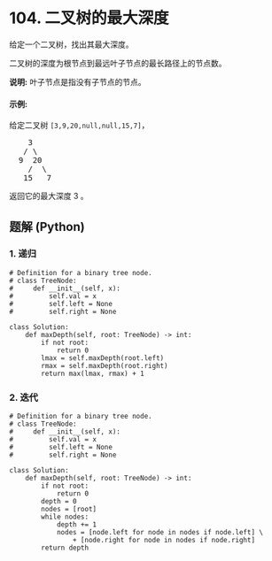 # 104. 二叉树的最大深度
给定一个二叉树，找出其最大深度。

二叉树的深度为根节点到最远叶子节点的最长路径上的节点数。

**说明:** 叶子节点是指没有子节点的节点。

#### 示例:
给定二叉树 ```[3,9,20,null,null,15,7]```，
<pre>
    3
   / \
  9  20
    /  \
   15   7
</pre>
返回它的最大深度 3 。

## 题解 (Python)

### 1. 递归
```Python3
# Definition for a binary tree node.
# class TreeNode:
#     def __init__(self, x):
#         self.val = x
#         self.left = None
#         self.right = None

class Solution:
    def maxDepth(self, root: TreeNode) -> int:
        if not root:
            return 0
        lmax = self.maxDepth(root.left)
        rmax = self.maxDepth(root.right)
        return max(lmax, rmax) + 1
```

### 2. 迭代
```Python3
# Definition for a binary tree node.
# class TreeNode:
#     def __init__(self, x):
#         self.val = x
#         self.left = None
#         self.right = None

class Solution:
    def maxDepth(self, root: TreeNode) -> int:
        if not root:
            return 0
        depth = 0
        nodes = [root]
        while nodes:
            depth += 1
            nodes = [node.left for node in nodes if node.left] \
                + [node.right for node in nodes if node.right]
        return depth
```
